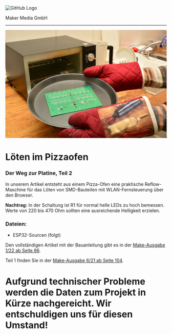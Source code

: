 ![GitHub Logo](http://www.heise.de/make/icons/make_logo.png)

Maker Media GmbH

***

![Picture](https://github.com/MakeMagazinDE/Loeten-im-Pizzaofen/blob/master/pizzaofen_kl.JPG) 

# Löten im Pizzaofen

### Der Weg zur Platine, Teil 2

In unserem Artikel entsteht aus einem Pizza-Ofen eine praktische Reflow-Maschine für das Löten von SMD-Bauteilen mit WLAN-Fernsteuerung über den Browser.

**Nachtrag:** In der Schaltung ist R1 für normal helle LEDs zu hoch bemessen. Werte von 220 bis 470 Ohm sollten eine ausreichende Helligkeit erzielen.

### Dateien:

* ESP32-Sourcen (folgt)

Den vollständigen Artikel mit der Bauanleitung gibt es in der [Make-Ausgabe 1/22 ab Seite 86](https://www.heise.de/select/make/2022/1).

Teil 1 finden Sie in der [Make-Ausgabe 6/21 ab Seite 104](https://www.heise.de/select/make/2021/6/2130609051769976417).

# Aufgrund technischer Probleme werden die Daten zum Projekt in Kürze nachgereicht. Wir entschuldigen uns für diesen Umstand!
